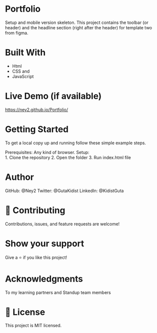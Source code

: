 # Portfolio
Setup and mobile version skeleton.
This project contains the toolbar (or header) and the headline section (right after the header) for template two from figma.

# Built With
   - Html
   - CSS and 
   - JavaScript
   

# Live Demo (if available)
  https://ney2.github.io/Portfolio/ 

# Getting Started
  To get a local copy up and running follow these simple example steps.

  Prerequisites: Any kind of browser. Setup:  
           1. Clone the repository
           2. Open the folder
           3. Run index.html file

# Author
GitHub: @Ney2
Twitter: @GutaKidist
LinkedIn: @KidistGuta

# 🤝 Contributing
Contributions, issues, and feature requests are welcome!

# Show your support
Give a ⭐️ if you like this project!

# Acknowledgments
To my learning partners and Standup team members

# 📝 License
This project is MIT licensed.
